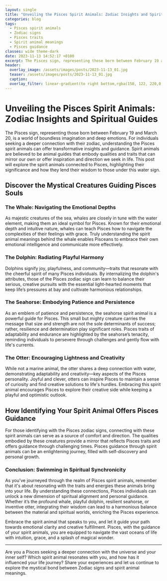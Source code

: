 ```yaml
---
layout: single
title: "Unveiling the Pisces Spirit Animals: Zodiac Insights and Spiritual Guides"
categories: blog
tags:
  - Pisces spirit animals
  - Zodiac signs
  - Pisces traits
  - Spirit animal meanings
  - Pisces guidance
classes: wide theme-dark
date: 2023-11-13 14:52:17 +0100
excerpt: The Pisces sign, representing those born between February 19 and March 20, is a world of boundless imagination and deep emotions.
header:
  overlay_image: /assets/images/posts/2023-11-13_01.jpg
  teaser: /assets/images/posts/2023-11-13_01.jpg
  caption:
  overlay_filter: linear-gradient(to right bottom,rgba(150, 122, 220,0.8), rgba(255,245,208,0.5))
---
```


# Unveiling the Pisces Spirit Animals: Zodiac Insights and Spiritual Guides

The Pisces sign, representing those born between February 19 and March 20, is a world of boundless imagination and deep emotions. For individuals seeking a deeper connection with their zodiac, understanding the Pisces spirit animals can offer transformative insights and guidance. Spirit animals are believed to be animal guides that embody qualities and traits that can mirror our own or offer inspiration and direction we seek in life. This post will explore the spirit animals connected to Pisces, highlighting their significance and how they lend their wisdom to those under this water sign.

## Discover the Mystical Creatures Guiding Pisces Souls

### The Whale: Navigating the Emotional Depths

As majestic creatures of the sea, whales are closely in tune with the water element, making them an ideal symbol for Pisces. Known for their emotional depth and intuitive nature, whales can teach Pisces how to navigate the complexities of their feelings with grace. Truly understanding the spirit animal meanings behind the whale enables Pisceans to embrace their own emotional intelligence and communicate more effectively.

### The Dolphin: Radiating Playful Harmony

Dolphins signify joy, playfulness, and community—traits that resonate with the cheerful spirit of many Pisces individuals. By internalizing the dolphin's attributes, those of the Pisces zodiac sign can learn to balance their serious, creative pursuits with the essential light-hearted moments that keep life’s pressures at bay and cultivate harmonious relationships.

### The Seahorse: Embodying Patience and Persistence

As an emblem of patience and persistence, the seahorse spirit animal is a powerful guide for Pisces. This small but mighty creature carries the message that size and strength are not the sole determinants of success; rather, resilience and determination play significant roles. Pisces traits of adaptability and endurance are highlighted by the seahorse’s tenacity, reminding individuals to persevere through challenges and gently flow with life's currents.

### The Otter: Encouraging Lightness and Creativity

While not a marine animal, the otter shares a deep connection with water, demonstrating adaptability and creativity—key aspects of the Pisces personality. Joyful and clever, otters can inspire Pisces to maintain a sense of curiosity and find creative solutions to life's hurdles. Embracing this spirit animal encourages Pisces to explore their creative side while keeping a playful and optimistic outlook.

## How Identifying Your Spirit Animal Offers Pisces Guidance

For those identifying with the Pisces zodiac signs, connecting with these spirit animals can serve as a source of comfort and direction. The qualities embodied by these creatures provide a mirror that reflects Pisces traits and offers guidance through challenging times. Pisces guidance through spirit animals can be an enlightening journey, filled with self-discovery and personal growth.

### Conclusion: Swimming in Spiritual Synchronicity

As you've journeyed through the realm of Pisces spirit animals, remember that it's about resonating with the traits and energies these animals bring into your life. By understanding these connections, Pisces individuals can unlock a new dimension of spiritual alignment and personal guidance. Whether it’s the profound whale, playful dolphin, resilient seahorse, or inventive otter, integrating their wisdom can lead to a harmonious balance between the material and spiritual worlds, enriching the Pisces experience.

Embrace the spirit animal that speaks to you, and let it guide your path towards emotional clarity and creative fulfillment. Pisces, with the guidance of your spirit animals, you are equipped to navigate the vast oceans of life with intuition, grace, and a splash of magical wonder.

---

Are you a Pisces seeking a deeper connection with the universe and your inner self? Which spirit animal resonates with you, and how has it influenced your life journey? Share your experiences and let us continue to explore the mystical bond between Zodiac signs and spirit animal meanings.
